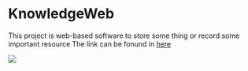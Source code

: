 # KnowledgeWeb
This project is web-based software to store some thing or record some important resource 
The link can be fonund in <a href="https://raw.githack.com/Jack5s/JavascriptMenu/master/web/HTML/index.js">here</a>

<img src="Image/imag.bmp"></img>
